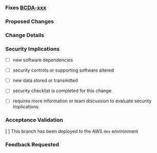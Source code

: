 <!--

--- PR Hygiene Checklist ---

1. Make sure your branch is named with this format: `user-initials/description-ABC-123`. For example, `jj/add-awesomeness-bcda-99999`
2. Update the PR title: `bcda-99999 Feature: Add Awesomeness`
3. Edit the text below - do not leave placeholders in the text.
4. Add any other details that will be helpful for the reviewers: details description, screenshots, etc
5. Request a review from someone/multiple someones
-->

<!-- Replace xxx with the JIRA ticket number: -->

### Fixes [BCDA-xxx](https://jira.cms.gov/browse/BCDA-xxx)

<!-- Describe the problem being solved here: -->

### Proposed Changes

<!-- List of changes with bullet points here: -->

### Change Details

<!-- Add detailed discussion of changes here: -->

### Security Implications

<!-- Does the change deal with PII/PHI at all? What should reviewers look for in
terms of security concerns? -->

- [ ] new software dependencies

<!-- If yes, list the new dependencies and briefly note any relevant security impacts -->

- [ ] security controls or supporting software altered

<!-- If yes, what security controls or supporting software are affected? -->

- [ ] new data stored or transmitted

<!-- If yes, what new data are we storing or transmitting? Is the data considered PII/PHI? -->

- [ ] security checklist is completed for this change

<!-- If yes, provide a link to the security checklist in Confluence here. -->

- [ ] requires more information or team discussion to evaluate security implications

<!-- Use this to indicate you're unsure how this change may impact system security
and would like to solicit the team's feedback. Optionally, provide background
information regarding your questions and concerns. -->

### Acceptance Validation
[ ] This branch has been deployed to the AWS `dev` environment
<!-- If no, why does this change not break CI/CD?  How is it not affected by using a persistent
  database? -->

<!-- Were you able to fully test the acceptance criteria on the related ticket? if not, why not? -->

<!-- Insert screenshots if applicable (drag images here) -->

### Feedback Requested

<!-- What type of feedback you want from your reviewers? -->
